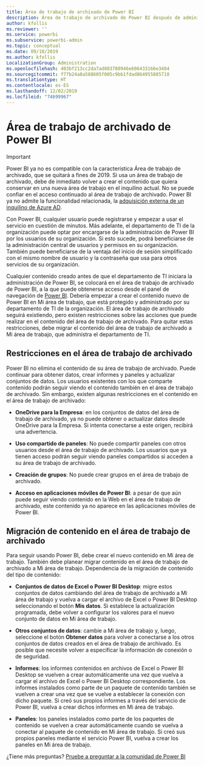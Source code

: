 ```yaml
---
title: Área de trabajo de archivado de Power BI
description: Área de trabajo de archivado de Power BI después de administrar al inquilino de Office 365
author: kfollis
ms.reviewer: ''
ms.service: powerbi
ms.subservice: powerbi-admin
ms.topic: conceptual
ms.date: 09/18/2019
ms.author: kfollis
LocalizationGroup: Administration
ms.openlocfilehash: 403bf213cc2da7ad803780946e606433166e3484
ms.sourcegitcommit: f77b24a8a588605f005c9bb1fdad864955885718
ms.translationtype: HT
ms.contentlocale: es-ES
ms.lasthandoff: 12/02/2019
ms.locfileid: "74699967"
---
```

# <a name="power-bi-archived-workspace"></a>Área de trabajo de archivado de Power BI

> [!IMPORTANT]
> Power BI ya no es compatible con la característica Área de trabajo de archivado, que se quitará a fines de 2019. Si usa un área de trabajo de archivado, debe de inmediato volver a crear el contenido que quiera conservar en una nueva área de trabajo en el inquilino actual. No se puede confiar en el acceso continuado al área de trabajo de archivado. Power BI ya no admite la funcionalidad relacionada, la [adquisición externa de un inquilino de Azure AD](service-admin-faq.md#what-is-the-process-to-manage-a-tenant-created-by-microsoft-for-my-users).

Con Power BI, cualquier usuario puede registrarse y empezar a usar el servicio en cuestión de minutos.  Más adelante, el departamento de TI de la organización puede optar por encargarse de la administración de Power BI por los usuarios de su organización.  Si esto sucede, podrá beneficiarse de la administración central de usuarios y permisos en su organización. También puede beneficiarse de la ventaja del inicio de sesión simplificado con el mismo nombre de usuario y la contraseña que usa para otros servicios de su organización.

Cualquier contenido creado antes de que el departamento de TI iniciara la administración de Power BI, se colocará en el área de trabajo de archivado de Power BI, a la que puede obtenerse acceso desde el panel de navegación de [Power BI](https://app.powerbi.com). Debería empezar a crear el contenido nuevo de Power BI en Mi área de trabajo, que está protegido y administrado por su departamento de TI de la organización.  El área de trabajo de archivado seguirá existiendo, pero existen restricciones sobre las acciones que puede realizar en el contenido del área de trabajo de archivado.  Para quitar estas restricciones, debe migrar el contenido del área de trabajo de archivado a Mi área de trabajo, que administra el departamento de TI.

## <a name="restrictions-in-your-archived-workspace"></a>Restricciones en el área de trabajo de archivado

Power BI no elimina el contenido de su área de trabajo de archivado. Puede continuar para obtener datos, crear informes y paneles y actualizar conjuntos de datos. Los usuarios existentes con los que comparte contenido podrán seguir viendo el contenido también en el área de trabajo de archivado. Sin embargo, existen algunas restricciones en el contenido en el área de trabajo de archivado:

* **OneDrive para la Empresa**: en los conjuntos de datos del área de trabajo de archivado, ya no puede obtener o actualizar datos desde OneDrive para la Empresa.  Si intenta conectarse a este origen, recibirá una advertencia.

* **Uso compartido de paneles**: No puede compartir paneles con otros usuarios desde el área de trabajo de archivado.  Los usuarios que ya tienen acceso podrán seguir viendo paneles compartidos si acceden a su área de trabajo de archivado.

* **Creación de grupos**: No puede crear grupos en el área de trabajo de archivado.

* **Acceso en aplicaciones móviles de Power BI**: a pesar de que aún puede seguir viendo contenido en la Web en el área de trabajo de archivado, este contenido ya no aparece en las aplicaciones móviles de Power BI.

## <a name="migrating-content-in-your-archived-workspace"></a>Migración de contenido en el área de trabajo de archivado

Para seguir usando Power BI, debe crear el nuevo contenido en Mi área de trabajo. También debe planear migrar contenido en el área de trabajo de archivado a Mi área de trabajo.  Dependencia de la migración de contenido del tipo de contenido:

* **Conjuntos de datos de Excel o Power BI Desktop**: migre estos conjuntos de datos cambiando del área de trabajo de archivado a Mi área de trabajo y vuelva a cargar el archivo de Excel o Power BI Desktop seleccionando el botón **Mis datos**.  Si establece la actualización programada, debe volver a configurar los valores para el nuevo conjunto de datos en Mi área de trabajo.

* **Otros conjuntos de datos**: cambie a Mi área de trabajo y, luego, seleccione el botón **Obtener datos** para volver a conectarse a los otros conjuntos de datos creados en el área de trabajo de archivado.  Es posible que necesite volver a especificar la información de conexión o de seguridad.

* **Informes**: los informes contenidos en archivos de Excel o Power BI Desktop se vuelven a crear automáticamente una vez que vuelva a cargar el archivo de Excel o Power BI Desktop correspondiente. Los informes instalados como parte de un paquete de contenido también se vuelven a crear una vez que se vuelve a establecer la conexión con dicho paquete. Si creó sus propios informes a través del servicio de Power BI, vuelva a crear dichos informes en Mi área de trabajo.

* **Paneles**: los paneles instalados como parte de los paquetes de contenido se vuelven a crear automáticamente cuando se vuelva a conectar al paquete de contenido en Mi área de trabajo. Si creó sus propios paneles mediante el servicio Power BI, vuelva a crear los paneles en Mi área de trabajo.

¿Tiene más preguntas? [Pruebe a preguntar a la comunidad de Power BI](https://community.powerbi.com/)

